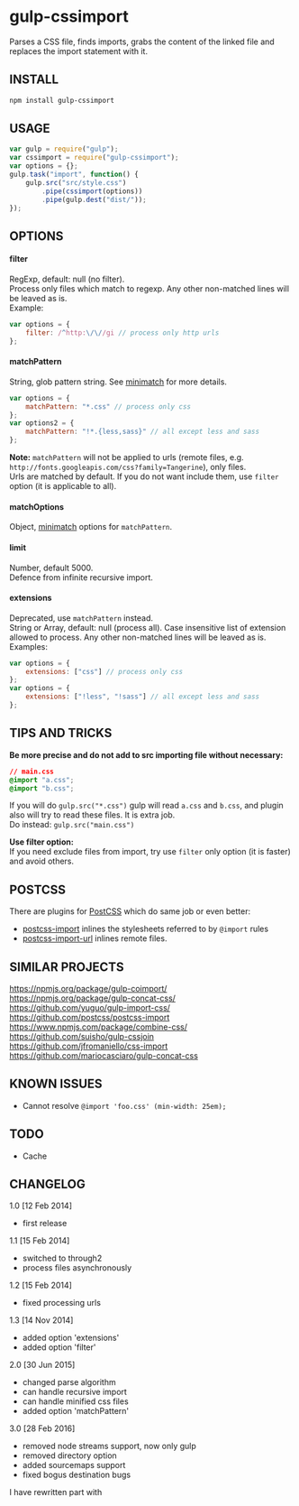 gulp-cssimport
==============
Parses a CSS file, finds imports, grabs the content of the linked file and replaces the import statement with it.

INSTALL
-------
```sh
npm install gulp-cssimport
```

USAGE
-----
```js
var gulp = require("gulp");
var cssimport = require("gulp-cssimport");
var options = {};
gulp.task("import", function() {
	gulp.src("src/style.css")
		.pipe(cssimport(options))
		.pipe(gulp.dest("dist/"));
}); 
```

OPTIONS
-------
#### filter
RegExp, default: null (no filter).  
Process only files which match to regexp.
Any other non-matched lines will be leaved as is.  
Example:
```js
var options = {
	filter: /^http:\/\//gi // process only http urls
};
```

#### matchPattern  
String, glob pattern string. See [minimatch](https://www.npmjs.com/package/minimatch) for more details.
```js
var options = {
	matchPattern: "*.css" // process only css
};
var options2 = {
	matchPattern: "!*.{less,sass}" // all except less and sass
};
```
**Note:**
`matchPattern` will not be applied to urls (remote files, e.g. `http://fonts.googleapis.com/css?family=Tangerine`), only files.  
Urls are matched by default. If you do not want include them, use `filter` option (it is applicable to all).

#### matchOptions
Object, [minimatch](https://www.npmjs.com/package/minimatch) options for `matchPattern`.

#### limit
Number, default 5000.  
Defence from infinite recursive import.

#### extensions  
Deprecated, use `matchPattern` instead.  
String or Array, default: null (process all).
Case insensitive list of extension allowed to process.
Any other non-matched lines will be leaved as is.  
Examples:
```js
var options = {
	extensions: ["css"] // process only css
};
var options = {
	extensions: ["!less", "!sass"] // all except less and sass
};
```

TIPS AND TRICKS
---------------
**Be more precise and do not add to src importing file without necessary:**  
```css
// main.css
@import "a.css";
@import "b.css";
```
If you will do `gulp.src("*.css")` gulp will read `a.css` and `b.css`,
and plugin also will try to read these files. It is extra job.  
Do instead: `gulp.src("main.css")`

**Use filter option:**  
If you need exclude files from import, try use `filter` only option (it is faster) and avoid others.


POSTCSS
-------
There are plugins for [PostCSS](https://github.com/postcss/postcss) which do same job or even better:
* [postcss-import](https://github.com/postcss/postcss-import) inlines the stylesheets referred to by `@import` rules
* [postcss-import-url](https://github.com/unlight/postcss-import-url) inlines remote files.


SIMILAR PROJECTS
----------------
https://npmjs.org/package/gulp-coimport/  
https://npmjs.org/package/gulp-concat-css/  
https://github.com/yuguo/gulp-import-css/  
https://github.com/postcss/postcss-import  
https://www.npmjs.com/package/combine-css/  
https://github.com/suisho/gulp-cssjoin  
https://github.com/jfromaniello/css-import  
https://github.com/mariocasciaro/gulp-concat-css  


KNOWN ISSUES
------------
- Cannot resolve `@import 'foo.css' (min-width: 25em);`

TODO
----
- Cache

CHANGELOG
---------
1.0 [12 Feb 2014]
- first release

1.1 [15 Feb 2014]
- switched to through2
- process files asynchronously

1.2 [15 Feb 2014]
- fixed processing urls

1.3 [14 Nov 2014]
- added option 'extensions'
- added option 'filter'

2.0 [30 Jun 2015]
- changed parse algorithm
- can handle recursive import
- can handle minified css files
- added option 'matchPattern'

3.0 [28 Feb 2016]
- removed node streams support, now only gulp
- removed directory option
- added sourcemaps support
- fixed bogus destination bugs

I have rewritten part with